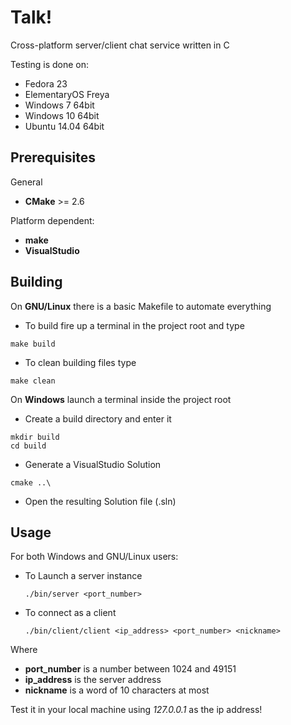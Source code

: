 # Talk!

Cross-platform server/client chat service written in C

Testing is done on:
  + Fedora 23
  + ElementaryOS Freya
  + Windows 7 64bit
  + Windows 10 64bit
  + Ubuntu 14.04 64bit

## Prerequisites

General
- **CMake** >= 2.6

Platform dependent:
- **make**
- **VisualStudio**

## Building

On **GNU/Linux** there is a basic Makefile to automate everything

  - To build fire up a terminal in the project root and type

  ```
  make build
  ```
  
  - To clean building files type
  ```
  make clean
  ```

On **Windows** launch a terminal inside the project root
  
  - Create a build directory and enter it
  
  ```
  mkdir build
  cd build
  ```
  - Generate a VisualStudio Solution
  
  ```
  cmake ..\
  ```
  
  - Open the resulting Solution file (.sln)

## Usage

For both Windows and GNU/Linux users:

- To Launch a server instance

  ```
  ./bin/server <port_number>
  ```

- To connect as a client

  ```
  ./bin/client/client <ip_address> <port_number> <nickname>
  ```

Where
  - **port_number** is a number between 1024 and 49151
  - **ip_address** is the server address
  - **nickname** is a word of 10 characters at most

Test it in your local machine using *127.0.0.1* as the ip address!
